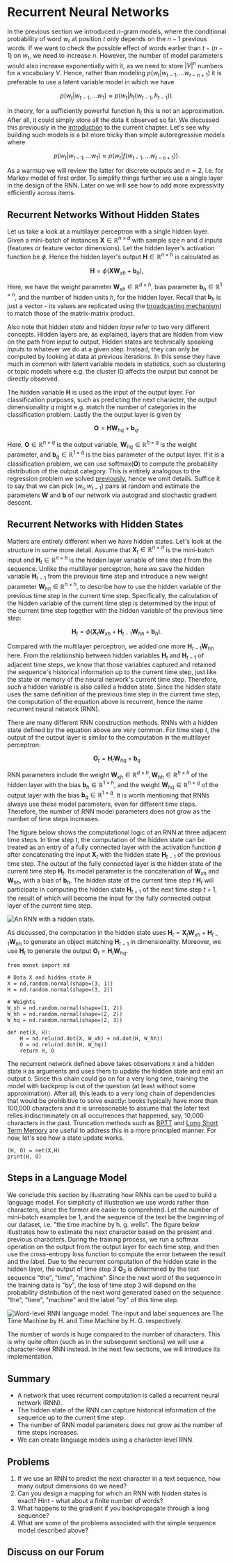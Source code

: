 # Recurrent Neural Networks

In the previous section we introduced $n$-gram models, where the conditional probability of word $w_t$ at position $t$ only depends on the $n-1$ previous words. If we want to check the possible effect of words earlier than $t-(n-1)$ on $w_t$, we need to increase $n$. However, the number of model parameters would also increase exponentially with it, as we need to store $|V|^n$ numbers for a vocabulary $V$. Hence, rather than modeling $p(w_t|w_{t-1}, \ldots w_{t-n+1})$ it is preferable to use a latent variable model in which we have

$$p(w_t|w_{t-1}, \ldots w_1) \approx p(w_t|h_t(w_{t-1}, h_{t-1})).$$

In theory, for a sufficiently powerful function $h_t$ this is not an approximation. After all, it could simply store all the data it observed so far. We discussed this previously in the [introduction](sequence.md) to the current chapter. Let's see why building such models is a bit more tricky than simple autoregressive models where

$$p(w_t|w_{t-1}, \ldots w_1) \approx p(w_t|f(w_{t-1}, \ldots w_{t-n+1})).$$

As a warmup we will review the latter for discrete outputs and $n=2$, i.e. for Markov model of first order. To simplify things further we use a single layer in the design of the RNN. Later on we will see how to add more expressivity efficiently across items.

## Recurrent Networks Without Hidden States

Let us take a look at a multilayer perceptron with a single hidden layer. Given a mini-batch of instances $\mathbf{X} \in \mathbb{R}^{n \times d}$ with sample size $n$ and $d$ inputs (features or feature vector dimensions). Let the hidden layer's activation function be $\phi$. Hence the hidden layer's output $\mathbf{H} \in \mathbb{R}^{n \times h}$ is calculated as

$$\mathbf{H} = \phi(\mathbf{X} \mathbf{W}_{xh} + \mathbf{b}_h),$$

Here, we have the weight parameter $\mathbf{W}_{xh} \in \mathbb{R}^{d \times h}$, bias parameter $\mathbf{b}_h \in \mathbb{R}^{1 \times h}$, and the number of hidden units $h$, for the hidden layer. Recall that $\mathbf{b}_h$ is just a vector - its values are replicated using the [broadcasting mechanism](../chapter_prerequisite/ndarray.md)) to match those of the matrix-matrix product.

Also note that hidden *state* and hidden *layer* refer to two very different concepts. Hidden layers are, as explained, layers that are hidden from view on the path from input to output. Hidden states are technically speaking *inputs* to whatever we do at a given step. Instead, they can only be computed by looking at data at previous iterations. In this sense they have much in common with latent variable models in statistics, such as clustering or topic models where e.g. the cluster ID affects the output but cannot be directly observed.

The hidden variable $\mathbf{H}$ is used as the input of the output layer. For classification purposes, such as predicting the next character, the output dimensionality $q$ might e.g. match the number of categories in the classification problem. Lastly the the output layer is given by

$$\mathbf{O} = \mathbf{H} \mathbf{W}_{hq} + \mathbf{b}_q.$$

Here, $\mathbf{O} \in \mathbb{R}^{n \times q}$ is the output variable, $\mathbf{W}_{hq} \in \mathbb{R}^{h \times q}$ is the weight parameter, and $\mathbf{b}_q \in \mathbb{R}^{1 \times q}$ is the bias parameter of the output layer.  If it is a classification problem, we can use $\text{softmax}(\mathbf{O})$ to compute the probability distribution of the output category. This is entirely analogous to the regression problem we solved [previously](sequence.md), hence we omit details. Suffice it to say that we can pick $(w_t, w_{t-1})$ pairs at random and estimate the parameters $\mathbf{W}$ and $\mathbf{b}$ of our network via autograd and stochastic gradient descent.

## Recurrent Networks with Hidden States

Matters are entirely different when we have hidden states. Let's look at the structure in some more detail. Assume that $\mathbf{X}_t \in \mathbb{R}^{n \times d}$ is the mini-batch input and $\mathbf{H}_t  \in \mathbb{R}^{n \times h}$ is the hidden layer variable of time step $t$ from the sequence.  Unlike the multilayer perceptron, here we save the hidden variable $\mathbf{H}_{t-1}$ from the previous time step and introduce a new weight parameter $\mathbf{W}_{hh} \in \mathbb{R}^{h \times h}$, to describe how to use the hidden variable of the previous time step in the current time step. Specifically, the calculation of the hidden variable of the current time step is determined by the input of the current time step together with the hidden variable of the previous time step:

$$\mathbf{H}_t = \phi(\mathbf{X}_t \mathbf{W}_{xh} + \mathbf{H}_{t-1} \mathbf{W}_{hh}  + \mathbf{b}_h).$$

Compared with the multilayer perceptron, we added one more $\mathbf{H}_{t-1} \mathbf{W}_{hh}$ here. From the relationship between hidden variables $\mathbf{H}_t$ and $\mathbf{H}_{t-1}$ of adjacent time steps, we know that those variables captured and retained the sequence's historical information up to the current time step, just like the state or memory of the neural network's current time step. Therefore, such a hidden variable is also called a hidden state. Since the hidden state uses the same definition of the previous time step in the current time step, the computation of the equation above is recurrent, hence the name recurrent neural network (RNN).

There are many different RNN construction methods.  RNNs with a hidden state defined by the equation above are very common. For time step $t$, the output of the output layer is similar to the computation in the multilayer perceptron:

$$\mathbf{O}_t = \mathbf{H}_t \mathbf{W}_{hq} + \mathbf{b}_q$$

RNN parameters include the weight $\mathbf{W}_{xh} \in \mathbb{R}^{d \times h}, \mathbf{W}_{hh} \in \mathbb{R}^{h \times h}$ of the hidden layer with the bias $\mathbf{b}_h \in \mathbb{R}^{1 \times h}$, and the weight $\mathbf{W}_{hq} \in \mathbb{R}^{h \times q}$ of the output layer with the bias $\mathbf{b}_q \in \mathbb{R}^{1 \times q}$. It is worth mentioning that RNNs always use these model parameters, even for different time steps. Therefore, the number of RNN model parameters does not grow as the number of time steps increases.

The figure below shows the computational logic of an RNN at three adjacent time steps. In time step $t$, the computation of the hidden state can be treated as an entry of a fully connected layer with the activation function $\phi$ after concatenating the input $\mathbf{X}_t$ with the hidden state $\mathbf{H}_{t-1}$ of the previous time step.  The output of the fully connected layer is the hidden state of the current time step $\mathbf{H}_t$. Its model parameter is the concatenation of $\mathbf{W}_{xh}$ and $\mathbf{W}_{hh}$, with a bias of $\mathbf{b}_h$. The hidden state of the current time step $t$ $\mathbf{H}_t$ will participate in computing the hidden state $\mathbf{H}_{t+1}$ of the next time step $t+1$, the result of which will become the input for the fully connected output layer of the current time step.

![An RNN with a hidden state. ](../img/rnn.svg)

As discussed, the computation in the hidden state uses $\mathbf{H}_t = \mathbf{X}_t \mathbf{W}_{xh} + \mathbf{H}_{t-1} \mathbf{W}_{hh}$ to generate an object matching $\mathbf{H}_{t-1}$ in dimensionality. Moreover, we use $\mathbf{H}_t$ to generate the output $\mathbf{O}_t = \mathbf{H}_t \mathbf{W}_{hq}$.

```{.python .input  n=1}
from mxnet import nd

# Data X and hidden state H
X = nd.random.normal(shape=(3, 1))
H = nd.random.normal(shape=(3, 2))

# Weights
W_xh = nd.random.normal(shape=(1, 2))
W_hh = nd.random.normal(shape=(2, 2))
W_hq = nd.random.normal(shape=(2, 3))

def net(X, H):
    H = nd.relu(nd.dot(X, W_xh) + nd.dot(H, W_hh))
    O = nd.relu(nd.dot(H, W_hq))
    return H, O
```

The recurrent network defined above takes observations `X` and a hidden state `H` as arguments and uses them to update the hidden state and emit an output `O`. Since this chain could go on for a very long time, training the model with backprop is out of the question (at least without some approximation). After all, this leads to a very long chain of dependencies that would be prohibitive to solve exactly: books typically have more than 100,000 characters and it is unreasonable to assume that the later text relies indiscriminately on all occurrences that happened, say, 10,000 characters in the past. Truncation methods such as [BPTT](bptt.md) and [Long Short Term Memory](lstm.md) are useful to address this in a more principled manner. For now, let's see how a state update works.

```{.python .input}
(H, O) = net(X,H)
print(H, O)
```

## Steps in a Language Model

We conclude this section by illustrating how RNNs can be used to build a language model. For simplicity of illustration we use words rather than characters, since the former are easier to comprehend. Let the number of mini-batch examples be 1, and the sequence of the text be the beginning of our dataset, i.e. "the time machine by h. g. wells". The figure below illustrates how to estimate the next character based on the present and previous characters. During the training process, we run a softmax operation on the output from the output layer for each time step, and then use the cross-entropy loss function to compute the error between the result and the label. Due to the recurrent computation of the hidden state in the hidden layer, the output of time step 3 $\mathbf{O}_3$ is determined by the text sequence "the", "time", "machine".  Since the next word of the sequence in the training data is "by", the loss of time step 3 will depend on the probability distribution of the next word generated based on the sequence "the", "time", "machine" and the label "by" of this time step.

![Word-level RNN language model. The input and label sequences are `The Time Machine by H.` and `Time Machine by H. G.` respectively. ](../img/rnn-train.svg)

The number of words is huge compared to the number of characters. This is why quite often (such as in the subsequent sections) we will use a character-level RNN instead. In the next few sections, we will introduce its implementation.


## Summary

* A network that uses recurrent computation is called a recurrent neural network (RNN).
* The hidden state of the RNN can capture historical information of the sequence up to the current time step.
* The number of RNN model parameters does not grow as the number of time steps increases.
* We can create language models using a character-level RNN.

## Problems

1. If we use an RNN to predict the next character in a text sequence, how many output dimensions do we need?
1. Can you design a mapping for which an RNN with hidden states is exact? Hint - what about a finite number of words?
1. What happens to the gradient if you backpropagate through a long sequence?
1. What are some of the problems associated with the simple sequence model described above?

## Discuss on our Forum

<div id="discuss" topic_id="2362"></div>

```{.python .input}

```
